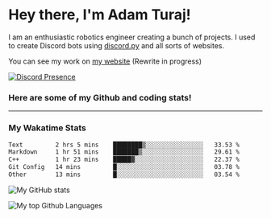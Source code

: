 # Hey there, I'm Adam Turaj!

I am an enthusiastic robotics engineer creating a bunch of projects. I used to create Discord bots using [discord.py](https://github.com/Rapptz/discord.py) and all sorts of websites.

You can see my work on [my website](https://adamturaj.com) (Rewrite in progress)

[![Discord Presence](https://lanyard.cnrad.dev/api/374147012599218176)](https://discord.com/users/374147012599218176)

### Here are some of my Github and coding stats!

---
### My Wakatime Stats
<!--START_SECTION:waka-->

```txt
Text         2 hrs 5 mins    ████████▒░░░░░░░░░░░░░░░░   33.53 %
Markdown     1 hr 51 mins    ███████▒░░░░░░░░░░░░░░░░░   29.61 %
C++          1 hr 23 mins    █████▓░░░░░░░░░░░░░░░░░░░   22.37 %
Git Config   14 mins         █░░░░░░░░░░░░░░░░░░░░░░░░   03.78 %
Other        13 mins         █░░░░░░░░░░░░░░░░░░░░░░░░   03.54 %
```

<!--END_SECTION:waka-->

![My GitHub stats](https://github-readme-stats.vercel.app/api?username=AdamTuraj&count_private=true&theme=dark)

![My top Github Languages](https://github-readme-stats.vercel.app/api/top-langs/?username=AdamTuraj&layout=compact&count_private=true&theme=dark)

